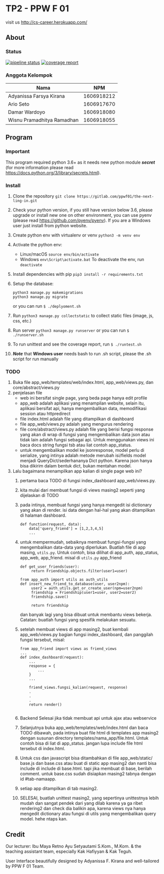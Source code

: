# TP2 - PPW F 01

visit us http://cs-career.herokuapp.com/

## About

### Status
[![pipeline status](https://gitlab.com/ppwf01/the-next-ling-in/badges/master/pipeline.svg)](https://gitlab.com/ppwf01/ling-in/commits/master)
[![coverage report](https://gitlab.com/ppwf01/the-next-ling-in/badges/master/coverage.svg)](https://gitlab.com/ppwf01/ling-in/commits/master)

### Anggota Kelompok
|   Nama                     | NPM        |
|----------------------------|------------|
| Adyanissa Farsya Kirana    | 1606918212 |
| Ario Seto                  | 1606917670 |
| Damar Wardoyo              | 1606918080 |
| Wisnu Pramadhitya Ramadhan | 1606918055 |

## Program

### Important
This program required python 3.6+ as it needs new python module _**secret**_ (for more information please 
read https://docs.python.org/3/library/secrets.html).

### Install
1. Clone the repository ```git clone https://gitlab.com/ppwf01/the-next-ling-in.git```
2. Check your python version, if you still have version below 3.6, please upgrade or install
new one on other environment, you can use pyenv (please read https://github.com/pyenv/pyenv). 
If you are a Windows user just install from python website.
3. Create python env with virtualenv or venv ```python3 -m venv env```
4. Activate the python env:
    - Linux/macOS ```source env/bin/activate```
    - Windows ```env\Script\activate.bat```
   To deactivate the env, run ```deactivate```
5. Install dependencies with pip ```pip3 install -r requirements.txt```
6. Setup the database: 
    
    ```
    python3 manage.py makemigrations
    python3 manage.py migrate
    ```
    
   or you can run ```$ ./deplyoment.sh```
7. Run ```python3 manage.py collectstatic``` to collect static files (image, js, css, etc.)
8. Run server ```python3 manage.py runserver``` or you can run ```$ ./runserver.sh```
9. To run unittest and see the coverage report, run ```$ ./runtest.sh```
10. _**Note**_ that **Windows user** needs bash to run .sh script, please the .sh script for run manually

### TODO
1. Buka file app_web/templates/web/index.html, app_web/views.py, dan core/abstract/views.py
2. penjelasan file
    - web ini bersifat single page, yang beda page hanya edit profile
    - app_web adalah aplikasi yang menampilan website, selain itu, aplikasi bersifat api,
      hanya mengembalikan data, memodifikasi session atau httpredirect
    - file index.html adalah file yang ditampilkan di dashboard
    - file app_web/views.py adalah yang mengurus rendering
    - file core/abstract/views.py adalah file yang berisi fungsi response yang akan di wrap
      di fungsi yang mengembalikan data json atau tidak lain adalah fungsi sebagai api.
      Untuk menggunakan views ini baca docs string fungsi tsb atau liat contoh app_status.
    - untuk mengembalikan model ke jsonresponse, model perlu di serialize, yang intinya adalah
      metode merubah isi/fields model menjadi QueryDict/sederhananya Dict python. Karena json
      hanya bisa dikirim dalam bentuk dict, bukan mentahan model.
3. Lalu bagaimana menampilkan app kalian di single page web ini?
    1. pertama baca TODO di fungsi index_dashboard app_web/views.py.
    2. kita mulai dari membuat fungsi di views masing2 seperti yang dijelaskan di TODO
    3. pada intinya, membuat fungsi yang hanya mengedit isi dictionary yang akan di render.
       isi data dengan hal-hal yang akan ditampilkan di halaman dashboard.
       
        ```
        def function(request, data):
            data['query_friend'] = [1,2,3,4,5]
            ...
        ```
        
    4. untuk mempermudah, sebaiknya membuat fungsi-fungsi yang mengembalikan data-data yang
       diperlukan. Buatlah file di app masing, ```utils.py```. Untuk contoh, bisa dilihat di
       app_auth, app_status, app_web, app_friend.
       misal di ```utils.py``` app_friend
       
       ```
       def get_user_friends(user):
            return Friendship.objects.filter(user1=user)
       
       from app_auth import utils as auth_utils
       def insert_new_friend_to_database(user, user2npm):
            user2 = auth_utils.get_or_create_user(npm=user2npm)
            friendship = Friendship(user1=user, user2=user2)
            friendship.save()
            
            return friendship
       ```
       
       dan banyak lagi yang bisa dibuat untuk membantu views bekerja.
       Catatan: buatlah fungsi yang spesifik melakukan sesuatu.
    5. setelah membuat views di app masing2, buat kembali app_web/views.py bagian fungsi
       index_dashboard, dan panggilah fungsi tersebut, misal:
       
       ```
       from app_friend import views as friend_views 
       ...
       def index_dashboard(request):
           ...
           response = {
               ...
           }
           ...
           
           friend_views.fungsi_kalian(request, response)
           .
           .
           .
           return render()
           
       ```
       
    6. Backend Selesai jika tidak membuat api untuk ajax atau webservice
    7. Selanjutnya buka app_web/templates/web/index.html dan baca TODO dibawah,
       pada intinya buat file html di templates app masing2 dengan susunan directory
       templates/nama_app/file.html. Untuk contoh bisa di liat di app_status.
       jangan lupa include file html tersebut di index.html.
    8. Untuk css dan javascript bisa ditambahkan di file app_web/static/ base.js dan base.css
       atau buat di static app masing2 dan nanti bisa include di include di base.html. 
       tapi jika membuat di base, berilah comment. 
       untuk base.css sudah disiapkan masing2 tabnya dengan id #tab-namaapp.
    9. setiap app ditampilkan di tab masing2.
    10. SELESAI, buatlah unittest masing2, yang sepertinya unittestnya lebih mudah dan sangat
        pendek dari yang dilab karena ya ga ribet rendering2 dan check dia balikin apa,
        karena views nya hanya mengedit dictionary atau fungsi di utils yang
        mengembalikan query model. hehe ntaps kan.
      
## Credit
Our lecturer: Ibu Maya Retno Ayu Setyautami S.Kom., M.Kom.
& the teaching assistant team, especially Kak Hafiyyan & Kak Teguh.

User Interface beautifully designed by Adyanissa F. Kirana and well-tailored by PPW F 01 Team.
